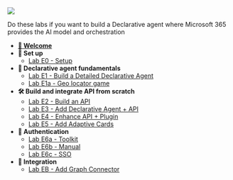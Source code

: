 <div class="cc-lab-toc e-path">
    <img src="/copilot-camp/assets/images/path-icons/E-path-heading.png"></img>
    <div>
        <p>Do these labs if you want to build a Declarative agent where Microsoft 365 provides the AI model and
            orchestration</p>
        <ul id="lab-toc">
            <li><strong><a href="/copilot-camp/pages/extend-m365-copilot/index">🏁 Welcome</a></strong></li>
            <li><strong>🔧 Set up</strong>
                <ul>
                    <li><a href="/copilot-camp/pages/extend-m365-copilot/00-prerequisites">Lab E0 - Setup</a></li>
                </ul>
            </li>
            <li><strong>🧰 Declarative agent fundamentals</strong>
                <ul>
                    <li><a href="/copilot-camp/pages/extend-m365-copilot/01-typespec-declarative-agent"> Lab E1 - Build a Detailed Declarative Agent</a>
                    </li>
                    <li><a href="/copilot-camp/pages/extend-m365-copilot/01a-geolocator"> Lab E1a - Geo locator game</a></li>
                </ul>
            </li>
            <li><strong>🛠️ Build and integrate API from scratch</strong>
                <ul>
                    <li><a href="/copilot-camp/pages/extend-m365-copilot/02-build-the-api">Lab E2 - Build an API</a></li>
                    <li><a href="/copilot-camp/pages/extend-m365-copilot/03-add-declarative-agent"> Lab E3 - Add Declarative Agent + API</a></li>
                    <li><a href="/copilot-camp/pages/extend-m365-copilot/04-enhance-api-plugin"> Lab E4 - Enhance API + Plugin</a></li>
                    <li><a href="/copilot-camp/pages/extend-m365-copilot/05-add-adaptive-card">Lab E5 - Add Adaptive Cards</a></li>
                </ul>
            </li>
            <li><strong>🔐 Authentication</strong>
                <ul>
                    <li><a href="/copilot-camp/pages/extend-m365-copilot/06a-add-authentication-ttk.md"> Lab E6a - Toolkit</a></li>
                    <li><a href="/copilot-camp/pages/extend-m365-copilot/06b-add-authentication.md"> Lab E6b - Manual</a></li>
                    <li><a href="/copilot-camp/pages/extend-m365-copilot/06c-add-sso.md"> Lab E6c - SSO</a></li>
                </ul>
            </li>
            <li><strong>🔌 Integration</strong>
                <ul>
                    <li><a href="/copilot-camp/pages/extend-m365-copilot/07-add-graphconnector.md"> Lab EB - Add Graph Connector</a></li>
                </ul>
            </li>
        </ul>
    </div>
</div>

<script>
(() => {

// This script decorates the table of contents with a "you are here" indicator.
const toc = document.getElementsByClassName('cc-lab-toc');
for (const div of toc) {
    const lis = div.querySelectorAll('li');
    for (const li of lis) {
        const anchor = li.querySelector('a');
        if (anchor) {            // Get the last segment of the current URL path
            const currentPath = window.location.pathname.slice(0, -1).split('/').pop();

            // Get the last segment of the link path
            const linkPath = anchor.getAttribute('href').split('/').pop().replace('.md', '');

            // Compare the last segments
            if (currentPath === linkPath) {
                const existingSpan = document.querySelector('span.you-are-here');
                if (existingSpan) {
                    existingSpan.remove();
                }
                const span = document.createElement("span");
                span.innerHTML = "YOU&nbsp;ARE&nbsp;HERE";
                span.className = "you-are-here";
                li.appendChild(span);
            }
        }
    }
}
})();
</script>